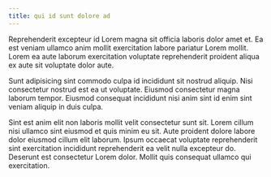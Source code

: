 ```yaml
---
title: qui id sunt dolore ad
---
```


Reprehenderit excepteur id Lorem magna sit officia laboris dolor amet et. Ea est veniam ullamco anim mollit exercitation labore pariatur Lorem mollit. Lorem ea aute laborum exercitation voluptate reprehenderit proident aliqua ex aute sit voluptate dolor aute.

Sunt adipisicing sint commodo culpa id incididunt sit nostrud aliquip. Nisi consectetur nostrud est ea ut voluptate. Eiusmod consectetur magna laborum tempor. Eiusmod consequat incididunt nisi anim sint id enim sint veniam aliquip in duis culpa.

Sint est anim elit non laboris mollit velit consectetur sunt sit. Lorem cillum nisi ullamco sint eiusmod et quis minim eu sit. Aute proident dolore labore dolor eiusmod cillum elit laborum. Ipsum occaecat voluptate reprehenderit sint exercitation incididunt reprehenderit ea velit nulla excepteur do. Deserunt est consectetur Lorem dolor. Mollit quis consequat ullamco qui exercitation.